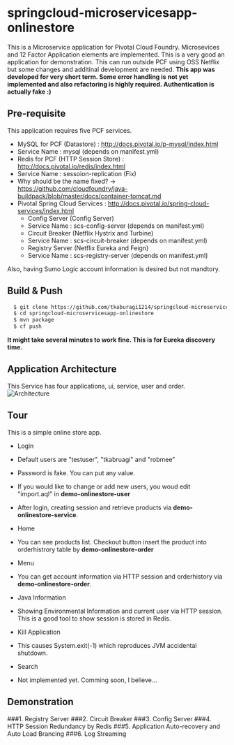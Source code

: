 # springcloud-microservicesapp-onlinestore

This is a Microservice application for Pivotal Cloud Foundry. Microsevices and 12 Factor Application elements are implemented. This is a very good an application for demonstration. This can run outside PCF using OSS Netflix but some changes and additinal development are needed. **This app was developed for very short term. Some error handling is not yet implemented and also refactoring is highly required. Authentication is actually fake :)**

## Pre-requisite
This application requires five PCF services.
* MySQL for PCF (Datastore) : http://docs.pivotal.io/p-mysql/index.html
 * Service Name : mysql (depends on manifest.yml) 
* Redis for PCF (HTTP Session Store) : http://docs.pivotal.io/redis/index.html
 * Service Name : sessoion-replication (Fix)
  * Why should be the name fixed? -> https://github.com/cloudfoundry/java-buildpack/blob/master/docs/container-tomcat.md 
* Pivotal Spring Cloud Services : http://docs.pivotal.io/spring-cloud-services/index.html
  * Config Server (Config Server)
   * Service Name : scs-config-server (depends on manifest.yml) 
  * Circuit Breaker (Netflix Hystrix and Turbine)
   * Service Name : scs-circuit-breaker (depends on manifest.yml) 
  * Registry Server (Netflix Eureka and Feign)
   * Service Name : scs-registry-server (depends on manifest.yml) 

Also, having Sumo Logic account information is desired but not mandtory.

## Build & Push
```bash
  $ git clone https://github.com/tkaburagi1214/springcloud-microservicesapp-onlinestore.git
  $ cd springcloud-microservicesapp-onlinestore
  $ mvn package
  $ cf push
````
**It might take several minutes to work fine. This is for Eureka discovery time.**

## Application Architecture
This Service has four applications, ui, service, user and order.
![Architecture](https://github.com/tkaburagi1214/springcloud-microservicesapp-onlinestore/blob/master/Architecture.png)

## Tour
This is a simple online store app.
* Login
 * Default users are "testuser", "tkabruagi" and "robmee"
 * Password is fake. You can put any value.
 * If you would like to change or add new users, you woud edit "import.aql" in **demo-onlinestore-user**
 * After login, creating session and retrieve products via **demo-onlinestore-service**.

* Home
 * You can see products list. Checkout button insert the product into orderhistrory table by **demo-onlinestore-order**

* Menu
 * You can get account information via HTTP session and orderhistory via **demo-onlinestore-order**.
 
* Java Information
 * Showing Environmental Information and current user via HTTP session. This is a good tool to show session is stored in Redis.

* Kill Application
 * This causes System.exit(-1) which reproduces JVM accidental shutdown.

* Search 
 * Not implemented yet. Comming soon, I believe... 
 
## Demonstration
###1. Registry Server
###2. Circuit Breaker
###3. Config Server
###4. HTTP Session Redundancy by Redis
###5. Application Auto-recovery and Auto Load Brancing
###6. Log Streaming
